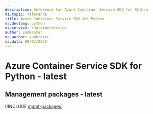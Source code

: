```yaml
---
description: Reference for Azure Container Service SDK for Python
ms.topic: reference
title: Azure Container Service SDK for Python
ms.devlang: python
ms.service: containerservice
author: samkreter
ms.author: samkreter
ms.data: 09/02/2022
---
```

# Azure Container Service SDK for Python - latest

## Management packages - latest
[!INCLUDE [mgmt-packages](container-service-mgmt-index.md)]
